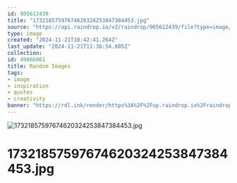 ```yaml
---
id: 905612439
title: "17321857597674620324253847384453.jpg"
source: "https://api.raindrop.io/v2/raindrop/905612439/file?type=image/jpeg"
type: image
created: "2024-11-21T10:42:41.264Z"
last_update: "2024-11-21T11:36:54.605Z"
collection:
id: 49866061
title: Random Images
tags:
- image
- inspiration
- quotes
- creativity
banner: "https://rdl.ink/render/https%3A%2F%2Fup.raindrop.io%2Fraindrop%2Ffiles%2F905%2F612%2F439%2F17321857597674620324253847384453.jpg"
---
```


![17321857597674620324253847384453.jpg](https://rdl.ink/render/https%3A%2F%2Fup.raindrop.io%2Fraindrop%2Ffiles%2F905%2F612%2F439%2F17321857597674620324253847384453.jpg)

# 17321857597674620324253847384453.jpg

